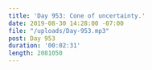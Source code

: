 ```yaml
---
title: 'Day 953: Cone of uncertainty.'
date: 2019-08-30 14:28:00 -07:00
file: "/uploads/Day-953.mp3"
post: Day 953
duration: '00:02:31'
length: 2081050
---
```


